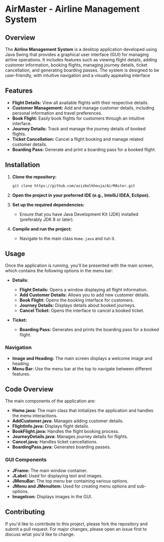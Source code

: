 # AirMaster - Airline Management System

## Overview

The **Airline Management System** is a desktop application developed using Java Swing that provides a graphical user interface (GUI) for managing airline operations. It includes features such as viewing flight details, adding customer information, booking flights, managing journey details, ticket cancellation, and generating boarding passes. The system is designed to be user-friendly, with intuitive navigation and a visually appealing interface

## Features

- **Flight Details:** View all available flights with their respective details.
- **Customer Management:** Add and manage customer details, including personal information and travel preferences.
- **Book Flight:** Easily book flights for customers through an intuitive interface.
- **Journey Details:** Track and manage the journey details of booked flights.
- **Ticket Cancellation:** Cancel a flight booking and manage related customer details.
- **Boarding Pass:** Generate and print a boarding pass for a booked flight.

## Installation

1. **Clone the repository:**
   ```bash
   git clone https://github.com/azizbelkhouja/AirMAster.git
   ```
   
2. **Open the project in your preferred IDE (e.g., IntelliJ IDEA, Eclipse).**

3. **Set up the required dependencies:**
   - Ensure that you have Java Development Kit (JDK) installed (preferably JDK 8 or later).

4. **Compile and run the project:**
   - Navigate to the main class `Home.java` and run it.

## Usage

Once the application is running, you'll be presented with the main screen, which contains the following options in the menu bar:

- **Details:**
  - **Flight Details:** Opens a window displaying all flight information.
  - **Add Customer Details:** Allows you to add new customer details.
  - **Book Flight:** Opens the booking interface for customers.
  - **Journey Details:** Displays details about booked journeys.
  - **Cancel Ticket:** Opens the interface to cancel a booked ticket.

- **Ticket:**
  - **Boarding Pass:** Generates and prints the boarding pass for a booked flight.

### Navigation

- **Image and Heading:** The main screen displays a welcome image and heading.
- **Menu Bar:** Use the menu bar at the top to navigate between different features.

## Code Overview

The main components of the application are:

- **Home.java:** The main class that initializes the application and handles the menu interactions.
- **AddCustomer.java:** Manages adding customer details.
- **FlightInfo.java:** Displays flight details.
- **BookFlight.java:** Handles the flight booking process.
- **JourneyDetails.java:** Manages journey details for flights.
- **Cancel.java:** Handles ticket cancellations.
- **BoardingPass.java:** Generates boarding passes.

### GUI Components

- **JFrame:** The main window container.
- **JLabel:** Used for displaying text and images.
- **JMenuBar:** The top menu bar containing various options.
- **JMenu and JMenuItem:** Used for creating menu options and sub-options.
- **ImageIcon:** Displays images in the GUI.

## Contributing

If you'd like to contribute to this project, please fork the repository and submit a pull request. For major changes, please open an issue first to discuss what you'd like to change.
